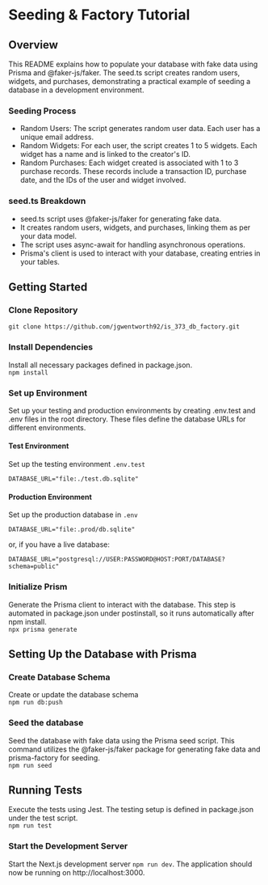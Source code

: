# Seeding & Factory Tutorial

## Overview
This README explains how to populate your database with fake data using Prisma and @faker-js/faker. The seed.ts script creates random users, widgets, and purchases, demonstrating a practical example of seeding a database in a development environment.

### Seeding Process
- Random Users: The script generates random user data. Each user has a unique email address.
- Random Widgets: For each user, the script creates 1 to 5 widgets. Each widget has a name and is linked to the creator's ID.
- Random Purchases: Each widget created is associated with 1 to 3 purchase records. These records include a transaction ID, purchase date, and the IDs of the user and widget involved.

### seed.ts Breakdown
- seed.ts script uses @faker-js/faker for generating fake data.
- It creates random users, widgets, and purchases, linking them as per your data model.
- The script uses async-await for handling asynchronous operations.
- Prisma's client is used to interact with your database, creating entries in your tables.

## Getting Started

### Clone Repository
`git clone https://github.com/jgwentworth92/is_373_db_factory.git`

### Install Dependencies
Install all necessary packages defined in package.json.
<br>`npm install`
<br>

### Set up Environment
Set up your testing and production environments by creating .env.test and .env files in the root directory. These files define the database URLs for different environments.

#### Test Environment
Set up the testing environment `.env.test`
```dotenv
DATABASE_URL="file:./test.db.sqlite"
```

#### Production Environment
Set up the production database in `.env`
```dotenv
DATABASE_URL="file:.prod/db.sqlite"
```
or, if you have a live database:
```dotenv
DATABASE_URL="postgresql://USER:PASSWORD@HOST:PORT/DATABASE?schema=public"
```

### Initialize Prism
Generate the Prisma client to interact with the database. This step is automated in package.json under postinstall, so it runs automatically after npm install.
<br>`npx prisma generate`

## Setting Up the Database with Prisma

### Create Database Schema
Create or update the database schema
<br>`npm run db:push`

### Seed the database
Seed the database with fake data using the Prisma seed script. This command utilizes the @faker-js/faker package for generating fake data and prisma-factory for seeding.
<br>`npm run seed`

## Running Tests
Execute the tests using Jest. The testing setup is defined in package.json under the test script.
<br>`npm run test`

### Start the Development Server
Start the Next.js development server
`npm run dev`. 
The application should now be running on http://localhost:3000.
